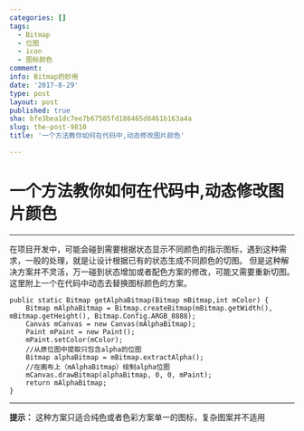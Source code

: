 ```yaml
---
categories: []
tags:
  - Bitmap
  - 位图
  - icon
  - 图标颜色
comment: 
info: Bitmap的妙用
date: '2017-8-29'
type: post
layout: post
published: true
sha: bfe3bea1dc7ee7b67585fd186465d8461b163a4a
slug: the-post-9810
title: '一个方法教你如何在代码中,动态修改图片颜色'

---
```

# 一个方法教你如何在代码中,动态修改图片颜色


----------


在项目开发中，可能会碰到需要根据状态显示不同颜色的指示图标，遇到这种需求，一般的处理，就是让设计根据已有的状态生成不同颜色的切图。
但是这种解决方案并不灵活，万一碰到状态增加或者配色方案的修改，可能又需要重新切图。
这里附上一个在代码中动态去替换图标颜色的方案。

    public static Bitmap getAlphaBitmap(Bitmap mBitmap,int mColor) {
        Bitmap mAlphaBitmap = Bitmap.createBitmap(mBitmap.getWidth(), mBitmap.getHeight(), Bitmap.Config.ARGB_8888);
        Canvas mCanvas = new Canvas(mAlphaBitmap);
        Paint mPaint = new Paint();
        mPaint.setColor(mColor);
        //从原位图中提取只包含alpha的位图
        Bitmap alphaBitmap = mBitmap.extractAlpha();
        //在画布上（mAlphaBitmap）绘制alpha位图
        mCanvas.drawBitmap(alphaBitmap, 0, 0, mPaint);
        return mAlphaBitmap;
    }
    
---
**提示：** 这种方案只适合纯色或者色彩方案单一的图标，复杂图案并不适用
    